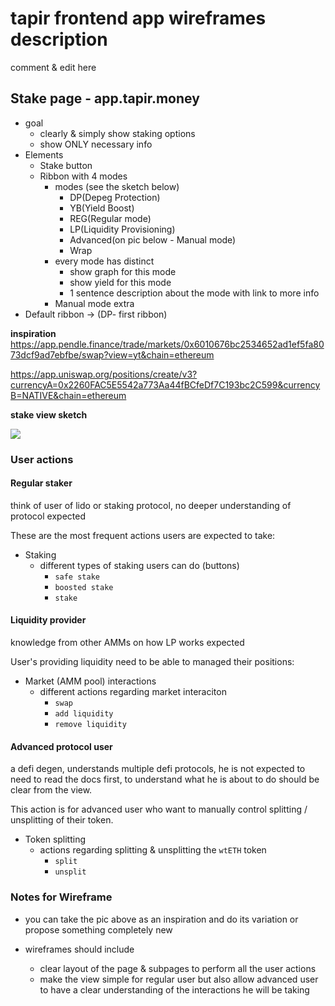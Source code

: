 # tapir frontend app wireframes description


comment & edit here



## Stake page - app.tapir.money
- goal
    - clearly & simply show staking options
    - show ONLY necessary info 
- Elements 
    - Stake button 
    - Ribbon with 4 modes 
        - modes (see the sketch below)
            - DP(Depeg Protection)
            - YB(Yield Boost)
            - REG(Regular mode)
            - LP(Liquidity Provisioning)
            - Advanced(on pic below - Manual mode)
            - Wrap
        - every mode has distinct 
            - show graph for this mode
            - show yield for this mode 
            - 1 sentence description about the mode with link to more info 
        - Manual mode extra 
- Default ribbon -> (DP- first ribbon)
 
**inspiration**
https://app.pendle.finance/trade/markets/0x6010676bc2534652ad1ef5fa8073dcf9ad7ebfbe/swap?view=yt&chain=ethereum

https://app.uniswap.org/positions/create/v3?currencyA=0x2260FAC5E5542a773Aa44fBCfeDf7C193bc2C599&currencyB=NATIVE&chain=ethereum


**stake view sketch**

![](https://i.imgur.com/ScYYO6Y.png)




### User actions 

#### Regular staker 
think of user of lido or staking protocol, no deeper understanding of protocol expected


These are the most frequent actions users are expected to take: 
- Staking 
    - different types of staking users can do (buttons)
        - `safe stake`
        - `boosted stake`
        - `stake`

#### Liquidity provider 
knowledge from other AMMs on how LP works expected


User's providing liquidity need to be able to managed their positions: 
- Market (AMM pool) interactions 
    - different actions regarding market interaciton
        - `swap`
        - `add liquidity`
        - `remove liquidity`


#### Advanced protocol user 
a defi degen, understands multiple defi protocols, he is not expected to need to read the docs first, to understand what he is about to do should be clear from the view.

This action is for advanced user who want to manually control splitting / unsplitting of their token. 

- Token splitting
    - actions regarding splitting & unsplitting the `wtETH` token
        - `split`
        - `unsplit`

### Notes for Wireframe 

- you can take the pic above as an inspiration and do its variation or propose something completely new

- wireframes should include 
    - clear layout of the page & subpages to perform all the user actions
    - make the view simple for regular user but also allow advanced user to have a clear understanding of the interactions he will be taking 